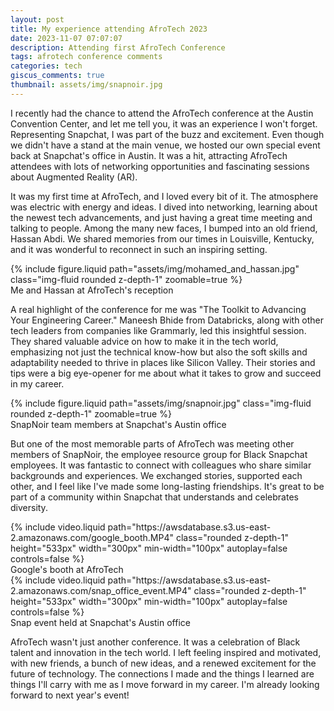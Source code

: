 ```yaml
---
layout: post
title: My experience attending AfroTech 2023
date: 2023-11-07 07:07:07
description: Attending first AfroTech Conference
tags: afrotech conference comments
categories: tech
giscus_comments: true
thumbnail: assets/img/snapnoir.jpg
---
```


<div class="row mt-3">
    <div class="col-sm mt-3 mt-md-0">
       <p>I recently had the chance to attend the AfroTech conference at the Austin Convention Center, and let me tell you, it was an experience I won't forget. Representing Snapchat, I was part of the buzz and excitement. Even though we didn't have a stand at the main venue, we hosted our own special event back at Snapchat's office in Austin. It was a hit, attracting AfroTech attendees with lots of networking opportunities and fascinating sessions about Augmented Reality (AR).</p>
       <p>It was my first time at AfroTech, and I loved every bit of it. The atmosphere was electric with energy and ideas. I dived into networking, learning about the newest tech advancements, and just having a great time meeting and talking to people. Among the many new faces, I bumped into an old friend, Hassan Abdi. We shared memories from our times in Louisville, Kentucky, and it was wonderful to reconnect in such an inspiring setting.</p>
    </div>
    <div class="col-sm mt-3 mt-md-0">
        {% include figure.liquid path="assets/img/mohamed_and_hassan.jpg" class="img-fluid rounded z-depth-1" zoomable=true %}
        <div class="caption">
            Me and Hassan at AfroTech's reception
        </div>
    </div>
</div>
 <p>A real highlight of the conference for me was "The Toolkit to Advancing Your Engineering Career." Maneesh Bhide from Databricks, along with other tech leaders from companies like Grammarly, led this insightful session. They shared valuable advice on how to make it in the tech world, emphasizing not just the technical know-how but also the soft skills and adaptability needed to thrive in places like Silicon Valley. Their stories and tips were a big eye-opener for me about what it takes to grow and succeed in my career.</p>
<div class="row mt-3">
    <div class="col-sm mt-3 mt-md-0">
        {% include figure.liquid path="assets/img/snapnoir.jpg" class="img-fluid rounded z-depth-1" zoomable=true %}
        <div class="caption">
            SnapNoir team members at Snapchat's Austin office
        </div>
    </div>
    <div class="col-sm mt-3 mt-md-0">
        <p>But one of the most memorable parts of AfroTech was meeting other members of SnapNoir, the employee resource group for Black Snapchat employees. It was fantastic to connect with colleagues who share similar backgrounds and experiences. We exchanged stories, supported each other, and I feel like I've made some long-lasting friendships. It's great to be part of a community within Snapchat that understands and celebrates diversity.</p>
    </div>
</div>
<div class="row mt-3">
    <div class="col-sm mt-3 mt-md-0">
        {% include video.liquid path="https://awsdatabase.s3.us-east-2.amazonaws.com/google_booth.MP4" class="rounded z-depth-1" height="533px" width="300px" min-width="100px" autoplay=false controls=false %}
        <div class="caption">
            Google's booth at AfroTech
        </div>
    </div>
    <div class="col-sm mt-3 mt-md-0">
        {% include video.liquid path="https://awsdatabase.s3.us-east-2.amazonaws.com/snap_office_event.MP4" class="rounded z-depth-1" height="533px" width="300px" min-width="100px" autoplay=false controls=false %}
        <div class="caption">
            Snap event held at Snapchat's Austin office
        </div>
    </div>
</div>
<p>AfroTech wasn't just another conference. It was a celebration of Black talent and innovation in the tech world. I left feeling inspired and motivated, with new friends, a bunch of new ideas, and a renewed excitement for the future of technology. The connections I made and the things I learned are things I'll carry with me as I move forward in my career. I'm already looking forward to next year's event!</p>
